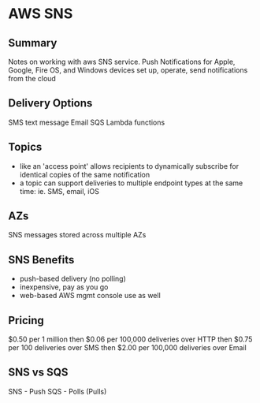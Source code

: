 # AWS SNS

## Summary

Notes on working with aws SNS service.
Push Notifications for Apple, Google, Fire OS, and Windows devices
set up, operate, send notifications from the cloud

## Delivery Options

SMS text message
Email
SQS
Lambda functions

## Topics

- like an 'access point' allows recipients to dynamically subscribe for
  identical copies of the same notification
- a topic can support deliveries to multiple endpoint types at the same time:
  ie. SMS, email, iOS

## AZs

SNS messages stored across multiple AZs

## SNS Benefits

- push-based delivery (no polling)
- inexpensive, pay as you go
- web-based AWS mgmt console use as well

## Pricing

$0.50 per 1 million
then $0.06 per 100,000 deliveries over HTTP
then $0.75 per 100 deliveries over SMS
then $2.00 per 100,000 deliveries over Email

## SNS vs SQS

SNS - Push
SQS - Polls (Pulls)
